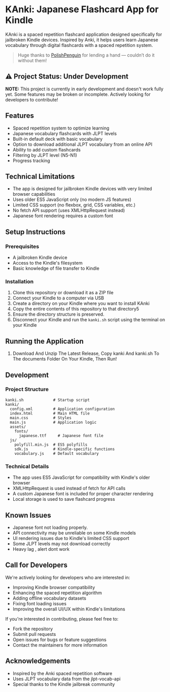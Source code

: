 # KAnki: Japanese Flashcard App for Kindle

KAnki is a spaced repetition flashcard application designed specifically for jailbroken Kindle devices. Inspired by Anki, it helps users learn Japanese vocabulary through digital flashcards with a spaced repetition system.
> Huge thanks to [PolishPenguin](https://github.com/polish-penguin-dev) for lending a hand — couldn’t do it without them!


## ⚠️ Project Status: Under Development

**NOTE:** This project is currently in early development and doesn't work fully yet. Some features may be broken or incomplete. Actively looking for developers to contribute!


## Features

- Spaced repetition system to optimize learning
- Japanese vocabulary flashcards with JLPT levels
- Built-in default deck with basic vocabulary
- Option to download additional JLPT vocabulary from an online API
- Ability to add custom flashcards
- Filtering by JLPT level (N5-N1)
- Progress tracking

## Technical Limitations

- The app is designed for jailbroken Kindle devices with very limited browser capabilities
- Uses older ES5 JavaScript only (no modern JS features)
- Limited CSS support (no flexbox, grid, CSS variables, etc.)
- No fetch API support (uses XMLHttpRequest instead)
- Japanese font rendering requires a custom font

## Setup Instructions

### Prerequisites

- A jailbroken Kindle device
- Access to the Kindle's filesystem
- Basic knowledge of file transfer to Kindle

### Installation

1. Clone this repository or download it as a ZIP file
2. Connect your Kindle to a computer via USB
3. Create a directory on your Kindle where you want to install KAnki
4. Copy the entire contents of this repository to that directory5
5. Ensure the directory structure is preserved.
6. Disconnect your Kindle and run the `kanki.sh` script using the terminal on your Kindle

## Running the Application

1. Download And Unzip The Latest Release, Copy kanki And kanki.sh To The documents Folder On Your Kindle, Then Run!

## Development

### Project Structure

```
kanki.sh             # Startup script
kanki/
  config.xml         # Application configuration
  index.html         # Main HTML file
  main.css           # Styles
  main.js            # Application logic
  assets/
    fonts/
      japanese.ttf     # Japanese font file
  js/
    polyfill.min.js  # ES5 polyfills
    sdk.js           # Kindle-specific functions
    vocabulary.js    # Default vocabulary
```

### Technical Details

- The app uses ES5 JavaScript for compatibility with Kindle's older browser
- XMLHttpRequest is used instead of fetch for API calls
- A custom Japanese font is included for proper character rendering
- Local storage is used to save flashcard progress

## Known Issues

- Japanese font not loading properly.
- API connectivity may be unreliable on some Kindle models
- UI rendering issues due to Kindle's limited CSS support
- Some JLPT levels may not download correctly
- Heavy lag , alert dont work

## Call for Developers

We're actively looking for developers who are interested in:

- Improving Kindle browser compatibility
- Enhancing the spaced repetition algorithm
- Adding offline vocabulary datasets
- Fixing font loading issues
- Improving the overall UI/UX within Kindle's limitations

If you're interested in contributing, please feel free to:
- Fork the repository
- Submit pull requests
- Open issues for bugs or feature suggestions
- Contact the maintainers for more information

## Acknowledgements

- Inspired by the Anki spaced repetition software
- Uses JLPT vocabulary data from the jlpt-vocab-api
- Special thanks to the Kindle jailbreak community
